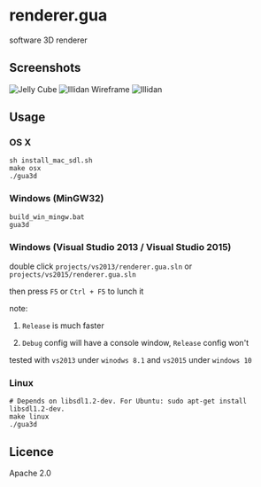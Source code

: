 # renderer.gua
software 3D renderer

## Screenshots
![Jelly Cube](https://raw.githubusercontent.com/guaxiao/renderer.gua/dev/screenshots/jellycube.png)
![Illidan Wireframe](https://raw.githubusercontent.com/guaxiao/renderer.gua/dev/screenshots/illidan_wireframe.png)
![Illidan](https://raw.githubusercontent.com/guaxiao/renderer.gua/dev/screenshots/illidan.png)


## Usage

### OS X
```shell
sh install_mac_sdl.sh 
make osx
./gua3d
```

### Windows (MinGW32)
```shell
build_win_mingw.bat
gua3d
```

### Windows (Visual Studio 2013 / Visual Studio 2015)
double click `projects/vs2013/renderer.gua.sln` or `projects/vs2015/renderer.gua.sln`

then press `F5` or `Ctrl + F5` to lunch it

note: 

1. `Release` is much faster

2. `Debug` config will have a console window, `Release` config won't

tested with `vs2013` under `winodws 8.1` and `vs2015` under `windows 10`

### Linux
```shell
# Depends on libsdl1.2-dev. For Ubuntu: sudo apt-get install libsdl1.2-dev.
make linux
./gua3d
```

## Licence
Apache 2.0

